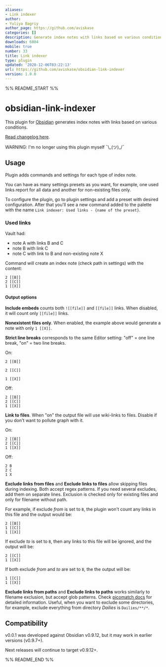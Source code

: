 ```yaml
---
aliases:
- Link indexer
author:
- Yuliya Bagriy
author_page: https://github.com/aviskase
categories: []
description: Generate index notes with links based on various conditions
downloads: 6804
mobile: true
number: 33
title: Link indexer
type: plugin
updated: '2020-12-06T03:22:13'
url: https://github.com/aviskase/obsidian-link-indexer
version: 1.0.0
---
```


%% README_START %%

# obsidian-link-indexer

This plugin for [Obsidian](https://obsidian.md/) generates index notes with links based on various conditions.

[Read changelog here](https://github.com/aviskase/obsidian-link-indexer/releases/latest).

WARNING: I'm no longer using this plugin myself ¯\\\_(ツ)_/¯

## Usage

Plugin adds commands and settings for each type of index note.

You can have as many settings presets as you want, for example, one used links report for all data and another for non-existing files only.

To configure the plugin, go to plugin settings and add a preset with desired configuration. After that you'll see a new command added to the palette with the name `Link indexer: Used links - {name of the preset}`.

### Used links

Vault had:

- note A with links B and C
- note B with link C
- note C with link to B and non-existing note X

Command will create an index note (check path in settings) with the content:

```
2 [[B]]
2 [[C]]
1 [[X]]
```

#### Output options

**Include embeds** counts both `![[file]]` and `[[file]]` links. When disabled, it will count only `[[file]]` links.

**Nonexistent files only**. When enabled, the example above would generate a note with only `1 [[X]]`.

**Strict line breaks** corresponds to the same Editor setting: "off" = one line break, "on" = two line breaks.

On:

```
2 [[B]]

2 [[C]]

1 [[X]]
```

Off:

```
2 [[B]]
2 [[C]]
1 [[X]]
```

**Link to files**. When "on" the output file will use wiki-links to files. Disable if you don\'t want to pollute graph with it.

On:

```
2 [[B]]
2 [[C]]
1 [[X]]
```

Off:

```
2 B
2 C
1 X
```

**Exclude links from files** and **Exclude links to files** allow skipping files during indexing. Both accept regex patterns. If you need several excludes, add them on separate lines. Exclusion is checked only for existing files and only for filename without path.

For example, if exclude *from* is set to `B`, the plugin won't count any links in this file and the output would be:

```
2 [[B]]
1 [[C]]
1 [[X]]
```

If exclude *to* is set to `B`, then any links to this file will be ignored, and the output will be:

```
2 [[C]]
1 [[X]]
```

If both exclude *from* and *to* are set to `B`, the the output will be:

```
1 [[C]]
1 [[X]]
```

**Exclude links from paths** and **Exclude links to paths** works similarly to filename exclusion, but accept glob patterns. Check [picomatch docs](https://www.npmjs.com/package/picomatch#globbing-features) for detailed information. Useful, when you want to exclude some directories, for example, exclude everything from directory *Dailies* is `Dailies/**/*`. 


## Compatibility
v0.0.1 was developed against Obsidian v0.9.12, but it may work in earlier versions (v0.9.7+).

Next releases will continue to target v0.9.12+.


%% README_END %%